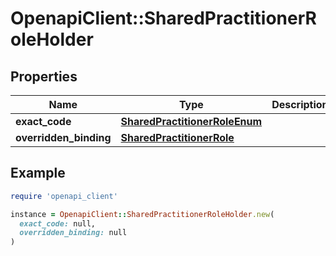 # OpenapiClient::SharedPractitionerRoleHolder

## Properties

| Name | Type | Description | Notes |
| ---- | ---- | ----------- | ----- |
| **exact_code** | [**SharedPractitionerRoleEnum**](SharedPractitionerRoleEnum.md) |  | [optional] |
| **overridden_binding** | [**SharedPractitionerRole**](SharedPractitionerRole.md) |  | [optional] |

## Example

```ruby
require 'openapi_client'

instance = OpenapiClient::SharedPractitionerRoleHolder.new(
  exact_code: null,
  overridden_binding: null
)
```

